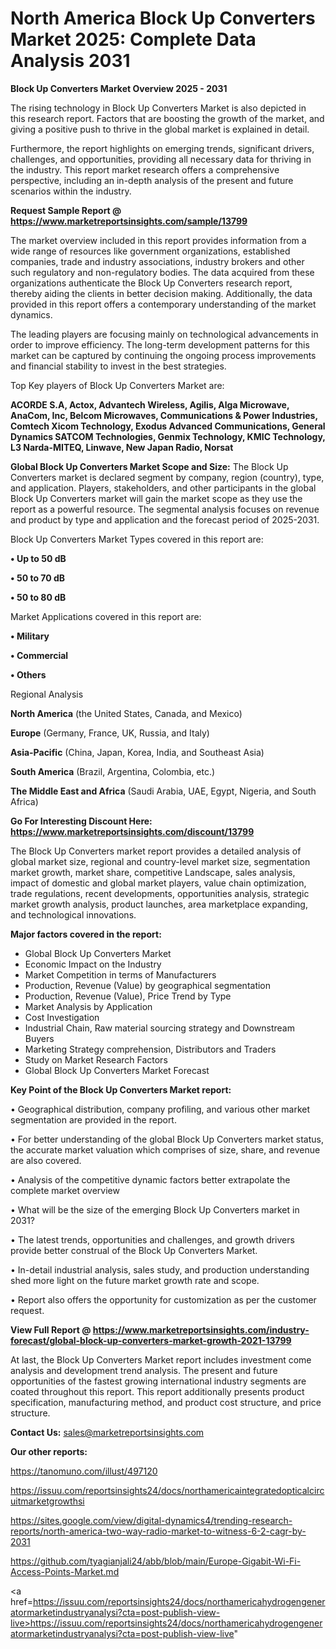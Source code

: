 # North America Block Up Converters Market 2025: Complete Data Analysis 2031

<Strong> Block Up Converters Market Overview 2025 - 2031</strong>

The rising technology in Block Up Converters Market is also depicted in this research report. Factors that are boosting the growth of the market, and giving a positive push to thrive in the global market is explained in detail.

Furthermore, the report highlights on emerging trends, significant drivers, challenges, and opportunities, providing all necessary data for thriving in the industry. This report market research offers a comprehensive perspective, including an in-depth analysis of the present and future scenarios within the industry.

<strong>Request Sample Report @ <a href=https://www.marketreportsinsights.com/sample/13799>https://www.marketreportsinsights.com/sample/13799</a></strong>

The market overview included in this report provides information from a wide range of resources like government organizations, established companies, trade and industry associations, industry brokers and other such regulatory and non-regulatory bodies. The data acquired from these organizations authenticate the Block Up Converters research report, thereby aiding the clients in better decision making. Additionally, the data provided in this report offers a contemporary understanding of the market dynamics.

The leading players are focusing mainly on technological advancements in order to improve efficiency. The long-term development patterns for this market can be captured by continuing the ongoing process improvements and financial stability to invest in the best strategies.

Top Key players of Block Up Converters Market are:

<strong>ACORDE S.A, Actox, Advantech Wireless, Agilis, Alga Microwave, AnaCom, Inc, Belcom Microwaves, Communications & Power Industries, Comtech Xicom Technology, Exodus Advanced Communications, General Dynamics SATCOM Technologies, Genmix Technology, KMIC Technology, L3 Narda-MITEQ, Linwave, New Japan Radio, Norsat</strong>

<strong><b>Global Block Up Converters Market Scope and Size:</b></strong>
The Block Up Converters market is declared segment by company, region (country), type, and application. Players, stakeholders, and other participants in the global Block Up Converters market will gain the market scope as they use the report as a powerful resource. The segmental analysis focuses on revenue and product by type and application and the forecast period of 2025-2031.

Block Up Converters Market Types covered in this report are:

<strong>• Up to 50 dB

• 50 to 70 dB

• 50 to 80 dB</strong>

Market Applications covered in this report are:

<strong>• Military

• Commercial

• Others</strong> 

Regional Analysis

<strong>North America</strong> (the United States, Canada, and Mexico)

<strong>Europe</strong> (Germany, France, UK, Russia, and Italy)

<strong>Asia-Pacific</strong> (China, Japan, Korea, India, and Southeast Asia)

<strong>South America</strong> (Brazil, Argentina, Colombia, etc.)

<strong>The Middle East and Africa</strong> (Saudi Arabia, UAE, Egypt, Nigeria, and South Africa)

<strong>Go For Interesting Discount Here: <a href=https://www.marketreportsinsights.com/discount/13799>https://www.marketreportsinsights.com/discount/13799</a></strong>

The Block Up Converters market report provides a detailed analysis of global market size, regional and country-level market size, segmentation market growth, market share, competitive Landscape, sales analysis, impact of domestic and global market players, value chain optimization, trade regulations, recent developments, opportunities analysis, strategic market growth analysis, product launches, area marketplace expanding, and technological innovations.

<strong><b>Major factors covered in the report:</b></strong>
<ul>
  <li>Global Block Up Converters Market </li>
  <li>Economic Impact on the Industry</li>
  <li>Market Competition in terms of Manufacturers</li>
  <li>Production, Revenue (Value) by geographical segmentation</li>
  <li>Production, Revenue (Value), Price Trend by Type</li>
  <li>Market Analysis by Application</li>
  <li>Cost Investigation</li>
  <li>Industrial Chain, Raw material sourcing strategy and Downstream Buyers</li>
  <li>Marketing Strategy comprehension, Distributors and Traders</li>
  <li>Study on Market Research Factors</li>
  <li>Global Block Up Converters Market Forecast</li>
</ul>

<strong><b>Key Point of the Block Up Converters Market report:</b></strong>

• Geographical distribution, company profiling, and various other market segmentation are provided in the report.

• For better understanding of the global Block Up Converters market status, the accurate market valuation which comprises of size, share, and revenue are also covered.

• Analysis of the competitive dynamic factors better extrapolate the complete market overview

• What will be the size of the emerging Block Up Converters market in 2031?

• The latest trends, opportunities and challenges, and growth drivers provide better construal of the Block Up Converters Market.

• In-detail industrial analysis, sales study, and production understanding shed more light on the future market growth rate and scope.

• Report also offers the opportunity for customization as per the customer request.

<strong><b>View Full Report @ <a href=https://www.marketreportsinsights.com/industry-forecast/global-block-up-converters-market-growth-2021-13799>https://www.marketreportsinsights.com/industry-forecast/global-block-up-converters-market-growth-2021-13799</a></b></strong>


At last, the Block Up Converters Market report includes investment come analysis and development trend analysis. The present and future opportunities of the fastest growing international industry segments are coated throughout this report. This report additionally presents product specification, manufacturing method, and product cost structure, and price structure.

<strong>Contact Us:</strong>
sales@marketreportsinsights.com

<strong>Our other reports:</strong>

<a href=https://tanomuno.com/illust/497120>https://tanomuno.com/illust/497120</a>

<a href=https://issuu.com/reportsinsights24/docs/northamericaintegratedopticalcircuitmarketgrowthsi>https://issuu.com/reportsinsights24/docs/northamericaintegratedopticalcircuitmarketgrowthsi</a>

<a href=https://sites.google.com/view/digital-dynamics4/trending-research-reports/north-america-two-way-radio-market-to-witness-6-2-cagr-by-2031>https://sites.google.com/view/digital-dynamics4/trending-research-reports/north-america-two-way-radio-market-to-witness-6-2-cagr-by-2031</a>

<a href=https://github.com/tyagianjali24/abb/blob/main/Europe-Gigabit-Wi-Fi-Access-Points-Market.md>https://github.com/tyagianjali24/abb/blob/main/Europe-Gigabit-Wi-Fi-Access-Points-Market.md</a>

<a href=https://issuu.com/reportsinsights24/docs/northamericahydrogengeneratormarketindustryanalysi?cta=post-publish-view-live>https://issuu.com/reportsinsights24/docs/northamericahydrogengeneratormarketindustryanalysi?cta=post-publish-view-live</a>"
